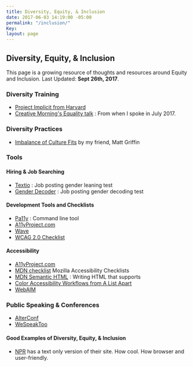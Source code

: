 ```yaml
---
title: Diversity, Equity, & Inclusion
date: 2017-06-03 14:19:00 -05:00
permalink: "/inclusion/"
Key: 
layout: page
---
```


## Diversity, Equity, & Inclusion

This page is a growing resource of thoughts and resources around Equity and Inclusion. Last Updated: **Sept 26th, 2017**. 

### Diversity Training
- [Project Implicit from Harvard](https://implicit.harvard.edu/implicit/)
- [Creative Morning's Equality talk](https://youtu.be/5pj8E-XbRzE) : From when I spoke in July 2017.

### Diversity Practices
- [Imbalance of Culture Fits](https://alistapart.com/article/the-imbalance-of-culture-fit) by my friend, Matt Griffin


### Tools

#### Hiring & Job Searching
- [Textio](https://textio.com/) : Job posting gender leaning test
- [Gender Decoder](http://gender-decoder.katmatfield.com/) : Job posting gender decoding test

#### Development Tools and Checklists
- [Pa11y](https://github.com/pa11y/pa11y) : Command line tool 
- [A11yProject.com](http://a11yproject.com/checklist.html)
- [Wave](http://wave.webaim.org/)
- [WCAG 2.0 Checklist](http://webaim.org/standards/wcag/checklist)

#### Accessibility
- [A11yProject.com](http://a11yproject.com/)
- [MDN checklist](https://developer.mozilla.org/en-US/docs/Web/Accessibility/Mobile_accessibility_checklist) Mozilla Accessibility Checklists
- [MDN Semantic HTML](https://developer.mozilla.org/en-US/docs/Web/HTML/Element) : Writing HTML that supports 
- [Color Accessibility Workflows from A List Apart](https://alistapart.com/article/color-accessibility-workflows)
- [WebAIM](http://webaim.org/)

### Public Speaking & Conferences
- [AlterConf](http://alterconf.com)
- [WeSpeakToo](http://wespeaktoo.org/)

#### Good Examples of Diversity, Equity, & Inclusion
- [NPR](http://thin.npr.org/) has a text only version of their site. How cool. How browser and user-friendly.


